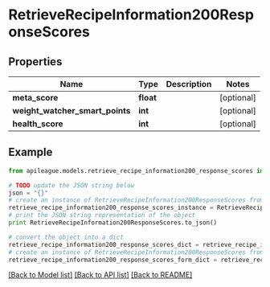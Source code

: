 # RetrieveRecipeInformation200ResponseScores


## Properties

Name | Type | Description | Notes
------------ | ------------- | ------------- | -------------
**meta_score** | **float** |  | [optional] 
**weight_watcher_smart_points** | **int** |  | [optional] 
**health_score** | **int** |  | [optional] 

## Example

```python
from apileague.models.retrieve_recipe_information200_response_scores import RetrieveRecipeInformation200ResponseScores

# TODO update the JSON string below
json = "{}"
# create an instance of RetrieveRecipeInformation200ResponseScores from a JSON string
retrieve_recipe_information200_response_scores_instance = RetrieveRecipeInformation200ResponseScores.from_json(json)
# print the JSON string representation of the object
print RetrieveRecipeInformation200ResponseScores.to_json()

# convert the object into a dict
retrieve_recipe_information200_response_scores_dict = retrieve_recipe_information200_response_scores_instance.to_dict()
# create an instance of RetrieveRecipeInformation200ResponseScores from a dict
retrieve_recipe_information200_response_scores_form_dict = retrieve_recipe_information200_response_scores.from_dict(retrieve_recipe_information200_response_scores_dict)
```
[[Back to Model list]](../README.md#documentation-for-models) [[Back to API list]](../README.md#documentation-for-api-endpoints) [[Back to README]](../README.md)


